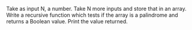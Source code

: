Take as input N, a number. Take N more inputs and store that in an array. Write a
recursive function which tests if the array is a palindrome and returns a Boolean
value. Print the value returned.

